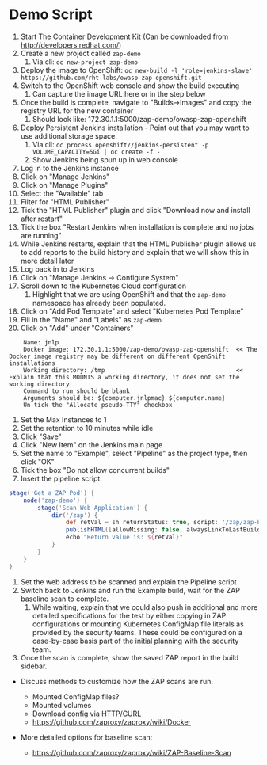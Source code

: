 # Demo Script

1. Start The Container Development Kit (Can be downloaded from http://developers.redhat.com/)
1. Create a new project called `zap-demo`
   1. Via cli: `oc new-project zap-demo`
1. Deploy the image to OpenShift: `oc new-build -l 'role=jenkins-slave' https://github.com/rht-labs/owasp-zap-openshift.git`
1. Switch to the OpenShift web console and show the build executing
   1. Can capture the image URL here or in the step below
1. Once the build is complete, navigate to "Builds->Images" and copy the registry URL for the new container
   1. Should look like: 172.30.1.1:5000/zap-demo/owasp-zap-openshift
1. Deploy Persistent Jenkins installation - Point out that you may want to use additional storage space.
   1. Via cli: `oc process openshift//jenkins-persistent -p VOLUME_CAPACITY=5Gi | oc create -f -`
   1. Show Jenkins being spun up in web console
1. Log in to the Jenkins instance
1. Click on "Manage Jenkins"
1. Click on "Manage Plugins"
1. Select the "Available" tab
1. Filter for "HTML Publisher"
1. Tick the "HTML Publisher" plugin and click "Download now and install after restart"
1. Tick the box "Restart Jenkins when installation is complete and no jobs are running"
1. While Jenkins restarts, explain that the HTML Publisher plugin allows us to add reports to the build history and explain that we will show this in more detail later
1. Log back in to Jenkins
1. Click on "Manage Jenkins -> Configure System"
1. Scroll down to the Kubernetes Cloud configuration
   1. Highlight that we are using OpenShift and that the `zap-demo` namespace has already been populated.
1. Click on "Add Pod Template" and select "Kubernetes Pod Template"
1. Fill in the "Name" and "Labels" as `zap-demo`
1. Click on "Add" under "Containers"
```
    Name: jnlp
    Docker image: 172.30.1.1:5000/zap-demo/owasp-zap-openshift  << The Docker image registry may be different on different OpenShift installations
    Working directory: /tmp                                     << Explain that this MOUNTS a working directory, it does not set the working directory
    Command to run should be blank
    Arguments should be: ${computer.jnlpmac} ${computer.name}
    Un-tick the "Allocate pseudo-TTY" checkbox
```
1. Set the Max Instances to 1
1. Set the retention to 10 minutes while idle
1. Click "Save"
1. Click "New Item" on the Jenkins main page
1. Set the name to "Example", select "Pipeline" as the project type, then click "OK"
1. Tick the box "Do not allow concurrent builds"
1. Insert the pipeline script:
```groovy
stage('Get a ZAP Pod') {
    node('zap-demo') {
        stage('Scan Web Application') {
            dir('/zap') {
                def retVal = sh returnStatus: true, script: '/zap/zap-baseline.py -r baseline.html -t http://<some-web-site>'
                publishHTML([allowMissing: false, alwaysLinkToLastBuild: false, keepAll: true, reportDir: '/zap/wrk', reportFiles: 'baseline.html', reportName: 'ZAP Baseline Scan', reportTitles: 'ZAP Baseline Scan'])
                echo "Return value is: ${retVal}"
            }
        }
    }
}
```
1. Set the web address to be scanned and explain the Pipeline script
1. Switch back to Jenkins and run the Example build, wait for the ZAP baseline scan to complete. 
   1. While waiting, explain that we could also push in additional and more detailed specifications for the test by either copying in ZAP configurations or mounting Kubernetes ConfigMap file literals as provided by the security teams. These could be configured on a case-by-case basis part of the initial planning with the security team.
1. Once the scan is complete, show the saved ZAP report in the build sidebar.

* Discuss methods to customize how the ZAP scans are run. 
  * Mounted ConfigMap files?
  * Mounted volumes
  * Download config via HTTP/CURL
  * https://github.com/zaproxy/zaproxy/wiki/Docker

* More detailed options for baseline scan:
  * https://github.com/zaproxy/zaproxy/wiki/ZAP-Baseline-Scan